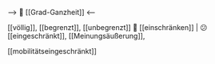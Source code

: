 --> 🧩 [[Grad-Ganzheit]] <--

[[völlig]], [[begrenzt]], [[unbegrenzt]]
🚧 [[einschränken]] | 😕 [[eingeschränkt]], [[Meinungsäußerung]], 

[[mobilitätseingeschränkt]]
